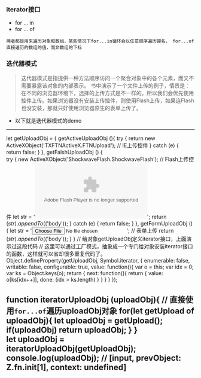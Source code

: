 ### iterator接口 

  - for ... in
  - for ... of
  
   `两者都是用来遍历对象和数组，某些情况下for...in循环会以任意顺序遍历键名，
    for...of直接遍历的数组的值，而非数组的下标`
    

### 迭代器模式
    
  >迭代器模式是指提供一种方法顺序访问一个聚合对象中的各个元素，而又不需要暴露该对象的内部表示。
   书中演示了一个文件上传的例子，情景是：在不同的浏览器环境下，选择的上传方式是不一样的。所以我们会优先使用控件上传。如果浏览器没有安装上传控件，则使用Flash上传，如果连Flash也没安装，那就只好使用浏览器原生的表单上传了。 

 - 以下就是迭代器模式的demo
   
 --- 
   let getUploadObj = {
       getActiveUploadObj (){
           try {
               return new ActiveXObject('TXFTNActiveX.FTNUpload');   // IE上传控件
           } catch (e) {
               return false;
           }
       },
       getFalshUploadObj () {  
           try {
               new ActiveXObject('ShockwaveFlash.ShockwaveFlash');   // Flash上传控件
          let str = '<object type="application/x-shockwave-flash"></object>';
               return $(str).appendTo($('body'));
           } catch (e) {
               return false;
           }
       },
       getFormUploadObj () {
           let str = '<input name="file" type="file" calss="ui-file"/>';   // 表单上传
           return $(str).appendTo($('body'));
       }
   } 
   // 给对象getUploadObj定义iterator接口，上面演示过这段代码
   // 这里可以通过工厂模式，抽象成一个专门给对象安装iterator接口的函数，这样就可以省却很多重复代码了。
   Object.defineProperty(getUploadObj, Symbol.iterator, {
       enumerable: false,
       writable: false,
       configurable: true,
       value: function(){
           var o = this;
           var idx = 0;
           var ks = Object.keys(o);
           return {
               next: function(){
                   return {
                       value: o[ks[idx++]],
                       done: (idx > ks.length)
                   }
               }
           }
       }
   });
   
   
   function iteratorUploadObj (uploadObj){
       // 直接使用`for...of`遍历uploadObj对象
       for(let getUpload of uploadObj){
           let uploadObj = getUpload();
           if(uploadObj) return uploadObj;
       }
   }  
   let uploadObj = iteratorUploadObj(getUploadObj);
   console.log(uploadObj);  // [input, prevObject: Z.fn.init[1], context: undefined]   
 ---   